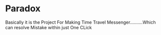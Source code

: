 # Paradox
Basically it is the Project For Making Time Travel Messenger..........Which can resolve Mistake within just One CLick

